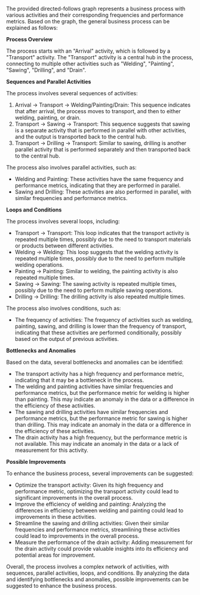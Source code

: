 The provided directed-follows graph represents a business process with various activities and their corresponding frequencies and performance metrics. Based on the graph, the general business process can be explained as follows:

**Process Overview**

The process starts with an "Arrival" activity, which is followed by a "Transport" activity. The "Transport" activity is a central hub in the process, connecting to multiple other activities such as "Welding", "Painting", "Sawing", "Drilling", and "Drain".

**Sequences and Parallel Activities**

The process involves several sequences of activities:

1. Arrival -> Transport -> Welding/Painting/Drain: This sequence indicates that after arrival, the process moves to transport, and then to either welding, painting, or drain.
2. Transport -> Sawing -> Transport: This sequence suggests that sawing is a separate activity that is performed in parallel with other activities, and the output is transported back to the central hub.
3. Transport -> Drilling -> Transport: Similar to sawing, drilling is another parallel activity that is performed separately and then transported back to the central hub.

The process also involves parallel activities, such as:

* Welding and Painting: These activities have the same frequency and performance metrics, indicating that they are performed in parallel.
* Sawing and Drilling: These activities are also performed in parallel, with similar frequencies and performance metrics.

**Loops and Conditions**

The process involves several loops, including:

* Transport -> Transport: This loop indicates that the transport activity is repeated multiple times, possibly due to the need to transport materials or products between different activities.
* Welding -> Welding: This loop suggests that the welding activity is repeated multiple times, possibly due to the need to perform multiple welding operations.
* Painting -> Painting: Similar to welding, the painting activity is also repeated multiple times.
* Sawing -> Sawing: The sawing activity is repeated multiple times, possibly due to the need to perform multiple sawing operations.
* Drilling -> Drilling: The drilling activity is also repeated multiple times.

The process also involves conditions, such as:

* The frequency of activities: The frequency of activities such as welding, painting, sawing, and drilling is lower than the frequency of transport, indicating that these activities are performed conditionally, possibly based on the output of previous activities.

**Bottlenecks and Anomalies**

Based on the data, several bottlenecks and anomalies can be identified:

* The transport activity has a high frequency and performance metric, indicating that it may be a bottleneck in the process.
* The welding and painting activities have similar frequencies and performance metrics, but the performance metric for welding is higher than painting. This may indicate an anomaly in the data or a difference in the efficiency of these activities.
* The sawing and drilling activities have similar frequencies and performance metrics, but the performance metric for sawing is higher than drilling. This may indicate an anomaly in the data or a difference in the efficiency of these activities.
* The drain activity has a high frequency, but the performance metric is not available. This may indicate an anomaly in the data or a lack of measurement for this activity.

**Possible Improvements**

To enhance the business process, several improvements can be suggested:

* Optimize the transport activity: Given its high frequency and performance metric, optimizing the transport activity could lead to significant improvements in the overall process.
* Improve the efficiency of welding and painting: Analyzing the differences in efficiency between welding and painting could lead to improvements in these activities.
* Streamline the sawing and drilling activities: Given their similar frequencies and performance metrics, streamlining these activities could lead to improvements in the overall process.
* Measure the performance of the drain activity: Adding measurement for the drain activity could provide valuable insights into its efficiency and potential areas for improvement.

Overall, the process involves a complex network of activities, with sequences, parallel activities, loops, and conditions. By analyzing the data and identifying bottlenecks and anomalies, possible improvements can be suggested to enhance the business process.